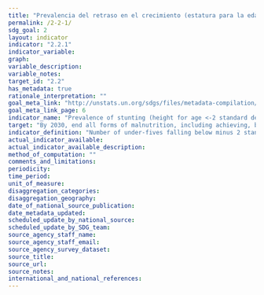 ```yaml
---
title: "Prevalencia del retraso en el crecimiento (estatura para la edad, desviación típica < -2 de la mediana de los patrones de crecimiento infantil de la Organización Mundial de la Salud (OMS)) entre los niños menores de 5 años"
permalink: /2-2-1/
sdg_goal: 2
layout: indicator
indicator: "2.2.1"
indicator_variable: 
graph: 
variable_description: 
variable_notes: 
target_id: "2.2"
has_metadata: true
rationale_interpretation: ""
goal_meta_link: "http://unstats.un.org/sdgs/files/metadata-compilation/Metadata-Goal-2.pdf"
goal_meta_link_page: 6
indicator_name: "Prevalence of stunting (height for age <-2 standard deviation from the median of the World Health Organization (WHO) Child Growth Standards) among children under 5 years of age"
target: "By 2030, end all forms of malnutrition, including achieving, by 2025, the internationally agreed targets on stunting and wasting in children under 5 years of age, and address the nutritional needs of adolescent girls, pregnant and lactating women and older persons."
indicator_definition: "Number of under-fives falling below minus 2 standard deviations from the median height-for-age of the reference population.Children under 5 years of age in the surveyed population"
actual_indicator_available: 
actual_indicator_available_description: 
method_of_computation: ""
comments_and_limitations: 
periodicity: 
time_period: 
unit_of_measure: 
disaggregation_categories: 
disaggregation_geography: 
date_of_national_source_publication: 
date_metadata_updated: 
scheduled_update_by_national_source: 
scheduled_update_by_SDG_team: 
source_agency_staff_name: 
source_agency_staff_email: 
source_agency_survey_dataset: 
source_title: 
source_url: 
source_notes: 
international_and_national_references: 
---
```


